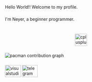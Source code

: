 <p align="left">Hello World!! Welcome to my profile.</p>

###

<p align="left">I'm Neyer, a beginner programmer.</p>

###

<br clear="both">

<div align="center">
  <img src="https://cdn.jsdelivr.net/gh/devicons/devicon/icons/cplusplus/cplusplus-original.svg" height="40" alt="cplusplus logo"  />
</div>

###

<picture>
  <source media="(prefers-color-scheme: dark)" srcset="https://raw.githubusercontent.com/neyer-h21/neyer-h21/output/pacman-contribution-graph-dark.svg">
  <source media="(prefers-color-scheme: light)" srcset="https://raw.githubusercontent.com/neyer-h21/neyer-h21/output/pacman-contribution-graph.svg">
  <img alt="pacman contribution graph" src="https://raw.githubusercontent.com/neyer-h21/neyer-h21/output/pacman-contribution-graph.svg">
</picture>

###

<div align="left">
  <img src="https://raw.githubusercontent.com/maurodesouza/profile-readme-generator/master/src/assets/icons/social/visualstudio/default.svg" width="52" height="40" alt="visualstudio logo"  />
  <a href="https://t.me/Neyer_61" target="_blank">
    <img src="https://raw.githubusercontent.com/maurodesouza/profile-readme-generator/master/src/assets/icons/social/telegram/default.svg" width="52" height="40" alt="telegram logo"  />
  </a>
</div>

###
